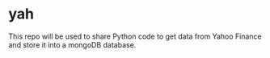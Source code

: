 # yah

This repo will be used to share Python code to get data from Yahoo Finance and store it into a mongoDB database.